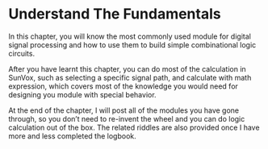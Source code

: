# Understand The Fundamentals
In this chapter, you will know the most commonly used module for digital signal processing and how to use them to build simple combinational logic circuits.

After you have learnt this chapter, you can do most of the calculation in SunVox, such as selecting a specific signal path, and calculate with math expression, which covers most of the knowledge you would need for designing you module with special behavior.

At the end of the chapter, I will post all of the modules you have gone through, so you don’t need to re-invent the wheel and you can do logic calculation out of the box. The related riddles are also provided once I have more and less completed the logbook.
